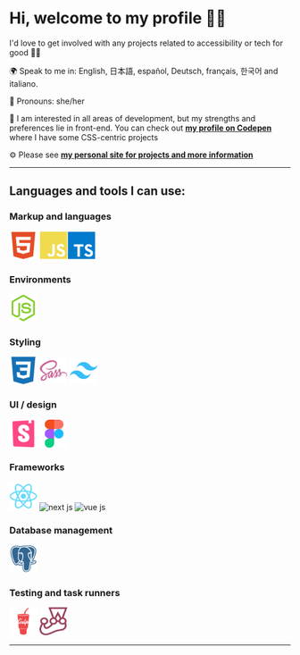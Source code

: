 <div align="left">

# Hi, welcome to my profile 👋🏻

  
I'd love to get involved with any projects related to accessibility or tech for good 🦸‍♀️
  
🌍  Speak to me in: English, 日本語, español, Deutsch, français, 한국어 and italiano. 

📝  Pronouns: she/her

🎨  I am interested in all areas of development, but my strengths and preferences lie in front-end. You can check out **[my profile on Codepen](https://codepen.io/augs0)** where I have some CSS-centric projects

⚙️  Please see **[my personal site for projects and more information](https://augustdev.netlify.app/)**
 

  
---
  
## Languages and tools I can use:
### Markup and languages
<img width="50" src="https://github.com/devicons/devicon/blob/master/icons/html5/html5-plain.svg" alt="html 5"/>
<img width="50" src="https://github.com/devicons/devicon/blob/master/icons/javascript/javascript-plain.svg" alt="javascript"/><img width="50" src="https://github.com/devicons/devicon/blob/master/icons/typescript/typescript-plain.svg" alt="typescript"/><br/>
  
### Environments
<img width="50" src="https://github.com/devicons/devicon/blob/master/icons/nodejs/nodejs-plain.svg" alt="node js"/>

### Styling
  <img width="50" src="https://github.com/devicons/devicon/blob/master/icons/css3/css3-plain.svg" alt="css 3" />
<img width="50" src="https://github.com/devicons/devicon/blob/master/icons/sass/sass-original.svg" alt="sass" />
<img width="50" src="https://github.com/devicons/devicon/blob/master/icons/tailwindcss/tailwindcss-plain.svg" alt="tailwind" /><br/>

 ### UI / design
  <img width="50" src="https://github.com/devicons/devicon/blob/master/icons/storybook/storybook-original.svg" alt="storybook"
 />
  <img width="50" src="https://github.com/devicons/devicon/blob/master/icons/figma/figma-original.svg" alt="figma" />
  <br/>
  
### Frameworks
<img width="50" src="https://github.com/devicons/devicon/blob/master/icons/react/react-original.svg" alt="react js"/>
<img width="50" src="https://raw.githubusercontent.com/danielcranney/readme-generator/main/public/icons/skills/nextjs-colored-dark.svg" alt="next js"/>
<img width="50" src="https://raw.githubusercontent.com/danielcranney/profileme-dev/main/public/icons/skills/vuejs-colored.svg" alt="vue js" />  
<br/>
  
### Database management
<img width="50" src="https://github.com/devicons/devicon/blob/master/icons/postgresql/postgresql-plain.svg" alt="postgres sql" /><br/>

### Testing and task runners
  <img width="50" src="https://github.com/devicons/devicon/blob/master/icons/gulp/gulp-plain.svg" alt="gulp" />
  <img width="50" src="https://github.com/devicons/devicon/blob/master/icons/jest/jest-plain.svg" alt="jest"/>

---

</div>
